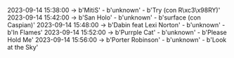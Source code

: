 2023-09-14 15:38:00 -> b'MitiS' - b'unknown' - b'Try (con R\xc3\x98RY)'
2023-09-14 15:42:00 -> b'San Holo' - b'unknown' - b'surface (con Caspian)'
2023-09-14 15:48:00 -> b'Dabin feat Lexi Norton' - b'unknown' - b'In Flames'
2023-09-14 15:52:00 -> b'Purrple Cat' - b'unknown' - b'Please Hold Me'
2023-09-14 15:56:00 -> b'Porter Robinson' - b'unknown' - b'Look at the Sky'

